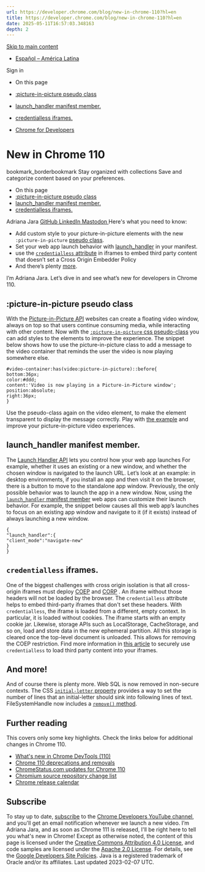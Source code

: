 ```yaml
---
url: https://developer.chrome.com/blog/new-in-chrome-110?hl=en
title: https://developer.chrome.com/blog/new-in-chrome-110?hl=en
date: 2025-05-11T16:57:03.348163
depth: 2
---
```


[ Skip to main content ](https://developer.chrome.com/blog/new-in-chrome-110?hl=en#main-content)
  * [Español – América Latina](https://developer.chrome.com/blog/new-in-chrome-110?hl=es-419)

Sign in


  * On this page
  * [:picture-in-picture pseudo class](https://developer.chrome.com/blog/new-in-chrome-110?hl=en#pip)
  * [launch_handler manifest member.](https://developer.chrome.com/blog/new-in-chrome-110?hl=en#launch-handler)
  * [credentialless iframes.](https://developer.chrome.com/blog/new-in-chrome-110?hl=en#credentialless)


  * [ Chrome for Developers ](https://developer.chrome.com/)


#  New in Chrome 110 
bookmark_borderbookmark Stay organized with collections  Save and categorize content based on your preferences.
  * On this page
  * [:picture-in-picture pseudo class](https://developer.chrome.com/blog/new-in-chrome-110?hl=en#pip)
  * [launch_handler manifest member.](https://developer.chrome.com/blog/new-in-chrome-110?hl=en#launch-handler)
  * [credentialless iframes.](https://developer.chrome.com/blog/new-in-chrome-110?hl=en#credentialless)


Adriana Jara 
[ GitHub ](https://github.com/tropicadri) [ LinkedIn ](https://www.linkedin.com/in/adrianajara) [ Mastodon ](https://hachyderm.io/@tropicadri)
Here's what you need to know:
  * Add custom style to your picture-in-picture elements with the new `:picture-in-picture` [pseudo class](https://developer.chrome.com/blog/new-in-chrome-110?hl=en#pip).
  * Set your web app launch behavior with [launch_handler](https://developer.chrome.com/blog/new-in-chrome-110?hl=en#launch-handler) in your manifest.
  * use the [`credentialless` attribute](https://developer.chrome.com/blog/new-in-chrome-110?hl=en#credentialless) in iframes to embed third party content that doesn’t set a Cross Origin Embedder Policy
  * And there’s plenty [more](https://developer.chrome.com/blog/new-in-chrome-110?hl=en#more).


I’m Adriana Jara. Let’s dive in and see what’s new for developers in Chrome 110.
## :picture-in-picture pseudo class
With the [Picture-in-Picture API](https://developer.mozilla.org/docs/Web/API/Picture-in-Picture_API) websites can create a floating video window, always on top so that users continue consuming media, while interacting with other content.
Now with the [`:picture-in-picture` css pseudo-class](https://developer.mozilla.org/docs/Web/CSS/:picture-in-picture) you can add styles to the elements to improve the experience.
The snippet below shows how to use the picture-in-picture class to add a message to the video container that reminds the user the video is now playing somewhere else.
```
#video-container:has(video:picture-in-picture)::before{
bottom:36px;
color:#ddd;
content:'Video is now playing in a Picture-in-Picture window';
position:absolute;
right:36px;
}

```

Use the pseudo-class again on the video element, to make the element transparent to display the message correctly.
Play with [the example](https://googlechrome.github.io/samples/picture-in-picture/css-pseudo-class) and improve your picture-in-picture video experiences.
## launch_handler manifest member.
The [Launch Handler API](https://developer.chrome.com/docs/web-platform/launch-handler) lets you control how your web app launches For example, whether it uses an existing or a new window, and whether the chosen window is navigated to the launch URL.
Let’s look at an example: in desktop environments, if you install an app and then visit it on the browser, there is a button to move to the standalone app window. Previously, the only possible behavior was to launch the app in a new window.
Now, using the [`launch_handler` manifest member](https://developer.chrome.com/docs/web-platform/launch-handler#the-launch_handler-manifest-member) web apps can customize their launch behavior.
For example, the snippet below causes all this web app’s launches to focus on an existing app window and navigate to it (if it exists) instead of always launching a new window.
```
{
"launch_handler":{
"client_mode":"navigate-new"
}
}

```

## `credentialless` iframes.
One of the biggest challenges with cross origin isolation is that all cross-origin iframes must deploy [COEP](https://developer.mozilla.org/docs/Web/HTTP/Headers/Cross-Origin-Embedder-Policy) and [CORP](https://developer.mozilla.org/docs/Web/HTTP/Headers/Cross-Origin-Resource-Policy) . An iframe without those headers will not be loaded by the browser.
The `credentialless` attribute helps to embed third-party iframes that don't set these headers.
With `credentialless`, the iframe is loaded from a different, empty context. In particular, it is loaded without cookies. The iframe starts with an empty cookie jar.
Likewise, storage APIs such as LocalStorage, CacheStorage, and so on, load and store data in the new ephemeral partition. All this storage is cleared once the top-level document is unloaded. This allows for removing the COEP restriction.
Find more information in [this article](https://developer.chrome.com/blog/iframe-credentialless) to securely use `credentialless` to load third party content into your iframes.
## And more!
And of course there is plenty more.
Web SQL is now removed in non-secure contexts.
The CSS [`initial-letter` property](https://developer.mozilla.org/docs/Web/CSS/initial-letter) provides a way to set the number of lines that an initial-letter should sink into following lines of text.
FileSystemHandle now includes a [`remove()` method](https://developer.mozilla.org/docs/Web/API/FileSystemHandle/remove).
## Further reading
This covers only some key highlights. Check the links below for additional changes in Chrome 110.
  * [What's new in Chrome DevTools (110)](https://developer.chrome.com/blog/new-in-devtools-110)
  * [Chrome 110 deprecations and removals](https://developer.chrome.com/blog/deps-rems-110)
  * [ChromeStatus.com updates for Chrome 110](https://www.chromestatus.com/features#milestone%3D110)
  * [Chromium source repository change list](https://chromium.googlesource.com/chromium/src/+log/109.0.5414.128..110.0.5481.9)
  * [Chrome release calendar](https://chromiumdash.appspot.com/schedule)


## Subscribe
To stay up to date, [subscribe](https://goo.gl/6FP1a5) to the [Chrome Developers YouTube channel](https://www.youtube.com/user/ChromeDevelopers/), and you'll get an email notification whenever we launch a new video.
I’m Adriana Jara, and as soon as Chrome 111 is released, I'll be right here to tell you what's new in Chrome!
Except as otherwise noted, the content of this page is licensed under the [Creative Commons Attribution 4.0 License](https://creativecommons.org/licenses/by/4.0/), and code samples are licensed under the [Apache 2.0 License](https://www.apache.org/licenses/LICENSE-2.0). For details, see the [Google Developers Site Policies](https://developers.google.com/site-policies). Java is a registered trademark of Oracle and/or its affiliates.
Last updated 2023-02-07 UTC.

